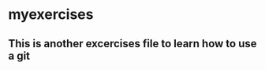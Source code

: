 myexercises
=======================
This is another excercises file to learn how to use a git
------------------------

